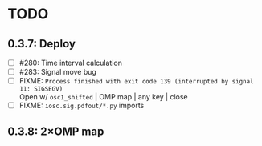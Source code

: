 # TODO

## 0.3.7: Deploy
- [ ] #280: Time interval calculation
- [ ] #283: Signal move bug
- [ ] FIXME: `Process finished with exit code 139 (interrupted by signal 11: SIGSEGV)`  
   Open w/ `osc1_shifted` | OMP map | any key | close
- [ ] FIXME: `iosc.sig.pdfout/*.py` imports

## 0.3.8: 2&times;OMP map
